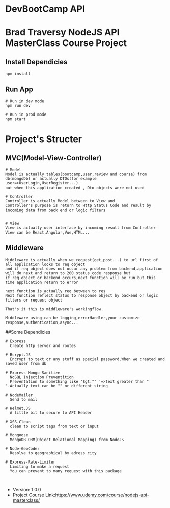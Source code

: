 # DevBootCamp API 


# Brad Traversy NodeJS API MasterClass Course Project

## Install Dependicies
```
npm install
```
## Run App
```
# Run in dev mode 
npm run dev

# Run in prod mode
npm start

```

# Project's Structer

## MVC(Model-View-Controller)
```
# Model
Model is actually tables(bootcamp,user,review and course) from db(mongoDb) or actually DTOs(for example user=>UserLogin,UserRegister...)
but when this application created , Dto objects were not used

# Controller
Controller is actually Model between to View and 
Controller's purpose is return to Http Status Code and result by incoming data from back end or logic filters


# View 
View is actually user interface by incoming result from Controller
View can be React,Angular,Vue,HTML...

```

## Middleware
```
Middleware is actually when we request(get,post...) to url first of all application looks to req object 
and if req object does not occur any problem from backend,application will do next and return to 200 status code response but
if req object or backend occurs,next function will be run but this time application return to error 

next function is actually req between to res
Next function reflect status to response object by backend or logic filters or request object

That's it this is middleware's workingflow.

Middleware using can be logging,errorHandler,your customize response,authentication,async...
```

##Some Dependicies
```
# Express
  Create http server and routes

# Bcrypt.JS
  Encrypt to text or any stuff as special password.When we created and saved user from db

# Express-Mongo-Sanitize 
  NoSQL Injection Preventition
  Preventation to something like '$gt:"" '=>text greater than " ".Actually text can be "" or different string

# NodeMailer
  Send to mail

# Helmet.JS
  A little bit to secure to API Header

# XSS-Clean
  clean to script tags from text or input

# Mongoose
  MongoDB ORM(Object Relational Mapping) from NodeJS

# Node-GeoCoder
  Resolve to geographical by adress city

# Express-Rate-Limiter
  Limiting to make a request
  You can prevent to many request with this package



```

- Version: 1.0.0
- Project Course Link:https://www.udemy.com/course/nodejs-api-masterclass/


